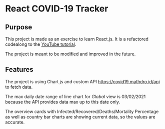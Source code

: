 # React COVID-19 Tracker

## Purpose

This project is made as an exercise to learn React.js. It is a refactored codealong to the [YouTube tutorial](https://www.youtube.com/watch?v=khJlrj3Y6Ls&t=3117s "YouTube tutorial").

The project is meant to be modified and improved in the future.

## Features

The project is using Chart.js and custom API https://covid19.mathdro.id/api to fetch data.

The max daily date range of line chart for _Global_ view is 03/02/2021 because the API provides data max up to this date only.

The overview cards with Infected/Recovered/Deaths/Mortality Percentage as well as country bar charts are showing current data, so the values are accurate.
